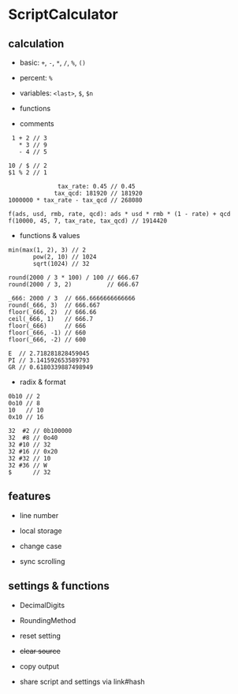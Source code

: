 ScriptCalculator
================

## calculation

- basic: `+`, `-`, `*`, `/`, `%`, `()`

- percent: `%`

- variables: `<last>`, `$`, `$n`

- functions

- comments

```
 1 + 2 // 3
   * 3 // 9
   - 4 // 5

10 / $ // 2
$1 % 2 // 1
```

```
              tax_rate: 0.45 // 0.45
             tax_qcd: 181920 // 181920
1000000 * tax_rate - tax_qcd // 268080

f(ads, usd, rmb, rate, qcd): ads * usd * rmb * (1 - rate) + qcd
f(10000, 45, 7, tax_rate, tax_qcd) // 1914420
```

- functions & values

```
min(max(1, 2), 3) // 2
       pow(2, 10) // 1024
       sqrt(1024) // 32
```

```
round(2000 / 3 * 100) / 100 // 666.67
round(2000 / 3, 2)          // 666.67

_666: 2000 / 3  // 666.6666666666666
round(_666, 3)  // 666.667
floor(_666, 2)  // 666.66
ceil(_666, 1)   // 666.7
floor(_666)     // 666
floor(_666, -1) // 660
floor(_666, -2) // 600
```

```
E  // 2.718281828459045
PI // 3.141592653589793
GR // 0.6180339887498949
```

- radix & format

```
0b10 // 2
0o10 // 8
10   // 10
0x10 // 16

32  #2 // 0b100000
32  #8 // 0o40
32 #10 // 32
32 #16 // 0x20
32 #32 // 10
32 #36 // W
$      // 32
```

## features

- line number

- local storage

- change case

- sync scrolling

## settings & functions

- DecimalDigits

- RoundingMethod

- reset setting

- <del>clear source</del>

- copy output

- share script and settings via link#hash

